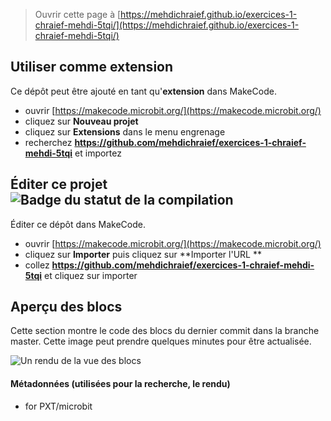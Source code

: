 
> Ouvrir cette page à [https://mehdichraief.github.io/exercices-1-chraief-mehdi-5tqi/](https://mehdichraief.github.io/exercices-1-chraief-mehdi-5tqi/)

## Utiliser comme extension

Ce dépôt peut être ajouté en tant qu'**extension** dans MakeCode.

* ouvrir [https://makecode.microbit.org/](https://makecode.microbit.org/)
* cliquez sur **Nouveau projet**
* cliquez sur **Extensions** dans le menu engrenage
* recherchez **https://github.com/mehdichraief/exercices-1-chraief-mehdi-5tqi** et importez

## Éditer ce projet ![Badge du statut de la compilation](https://github.com/mehdichraief/exercices-1-chraief-mehdi-5tqi/workflows/MakeCode/badge.svg)

Éditer ce dépôt dans MakeCode.

* ouvrir [https://makecode.microbit.org/](https://makecode.microbit.org/)
* cliquez sur **Importer** puis cliquez sur **Importer l'URL **
* collez **https://github.com/mehdichraief/exercices-1-chraief-mehdi-5tqi** et cliquez sur importer

## Aperçu des blocs

Cette section montre le code des blocs du dernier commit dans la branche master.
Cette image peut prendre quelques minutes pour être actualisée.

![Un rendu de la vue des blocs](https://github.com/mehdichraief/exercices-1-chraief-mehdi-5tqi/raw/master/.github/makecode/blocks.png)

#### Métadonnées (utilisées pour la recherche, le rendu)

* for PXT/microbit
<script src="https://makecode.com/gh-pages-embed.js"></script><script>makeCodeRender("{{ site.makecode.home_url }}", "{{ site.github.owner_name }}/{{ site.github.repository_name }}");</script>
